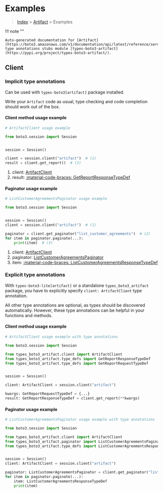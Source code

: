 # Examples

> [Index](../README.md) > [Artifact](./README.md) > Examples

!!! note ""

    Auto-generated documentation for [Artifact](https://boto3.amazonaws.com/v1/documentation/api/latest/reference/services/artifact.html#artifact)
    type annotations stubs module [types-boto3-artifact](https://pypi.org/project/types-boto3-artifact/).

## Client

### Implicit type annotations

Can be used with `types-boto3[artifact]` package installed.

Write your `Artifact` code as usual,
type checking and code completion should work out of the box.


#### Client method usage example

```python
# ArtifactClient usage example

from boto3.session import Session


session = Session()

client = session.client("artifact")  # (1)
result = client.get_report()  # (2)
```

1. client: [ArtifactClient](./client.md)
2. result: [:material-code-braces: GetReportResponseTypeDef](./type_defs.md#getreportresponsetypedef)



#### Paginator usage example

```python
# ListCustomerAgreementsPaginator usage example

from boto3.session import Session


session = Session()
client = session.client("artifact")  # (1)

paginator = client.get_paginator("list_customer_agreements")  # (2)
for item in paginator.paginate(...):
    print(item)  # (3)
```

1. client: [ArtifactClient](./client.md)
2. paginator: [ListCustomerAgreementsPaginator](./paginators.md#listcustomeragreementspaginator)
3. item: [:material-code-braces: ListCustomerAgreementsResponseTypeDef](./type_defs.md#listcustomeragreementsresponsetypedef)




### Explicit type annotations

With `types-boto3-lite[artifact]`
or a standalone `types_boto3_artifact` package, you have to explicitly specify `client: ArtifactClient` type annotation.

All other type annotations are optional, as types should be discovered automatically.
However, these type annotations can be helpful in your functions and methods.


#### Client method usage example

```python
# ArtifactClient usage example with type annotations

from boto3.session import Session

from types_boto3_artifact.client import ArtifactClient
from types_boto3_artifact.type_defs import GetReportResponseTypeDef
from types_boto3_artifact.type_defs import GetReportRequestTypeDef


session = Session()

client: ArtifactClient = session.client("artifact")

kwargs: GetReportRequestTypeDef = {...}
result: GetReportResponseTypeDef = client.get_report(**kwargs)
```



#### Paginator usage example

```python
# ListCustomerAgreementsPaginator usage example with type annotations

from boto3.session import Session

from types_boto3_artifact.client import ArtifactClient
from types_boto3_artifact.paginator import ListCustomerAgreementsPaginator
from types_boto3_artifact.type_defs import ListCustomerAgreementsResponseTypeDef


session = Session()
client: ArtifactClient = session.client("artifact")

paginator: ListCustomerAgreementsPaginator = client.get_paginator("list_customer_agreements")
for item in paginator.paginate(...):
    item: ListCustomerAgreementsResponseTypeDef
    print(item)
```




